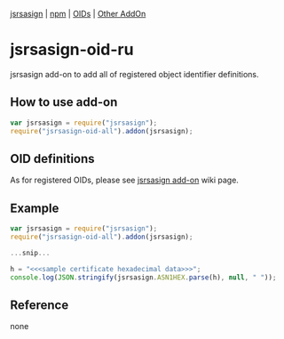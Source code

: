 [jsrsasign](https://github.com/kjur/jsrsasign/) | [npm](https://www.npmjs.com/package/jsrsasign-oid-all) | [OIDs](https://github.com/kjur/jsrsasign-oid-all/blob/main/lib/index.js) | [Other AddOn](https://github.com/kjur/jsrsasign/wiki/jsrsasign-Add-On)

# jsrsasign-oid-ru
jsrsasign add-on to add all of registered object identifier definitions.

## How to use add-on
```JavaScript
var jsrsasign = require("jsrsasign");
require("jsrsasign-oid-all").addon(jsrsasign);
```

## OID definitions
As for registered OIDs, please see [jsrsasign add-on](https://github.com/kjur/jsrsasign/wiki/jsrsasign-Add-On) wiki page.

## Example
```JavaScript
var jsrsasign = require("jsrsasign");
require("jsrsasign-oid-all").addon(jsrsasign);

...snip...

h = "<<<sample certificate hexadecimal data>>>";
console.log(JSON.stringify(jsrsasign.ASN1HEX.parse(h), null, " "));
```

## Reference
none
